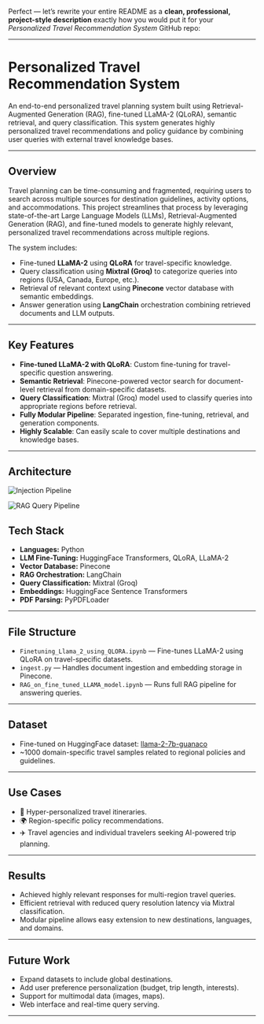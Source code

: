 Perfect — let’s rewrite your entire README as a **clean, professional, project-style description** exactly how you would put it for your *Personalized Travel Recommendation System* GitHub repo:

---

# Personalized Travel Recommendation System

An end-to-end personalized travel planning system built using Retrieval-Augmented Generation (RAG), fine-tuned LLaMA-2 (QLoRA), semantic retrieval, and query classification. This system generates highly personalized travel recommendations and policy guidance by combining user queries with external travel knowledge bases.

---

## Overview

Travel planning can be time-consuming and fragmented, requiring users to search across multiple sources for destination guidelines, activity options, and accommodations. This project streamlines that process by leveraging state-of-the-art Large Language Models (LLMs), Retrieval-Augmented Generation (RAG), and fine-tuned models to generate highly relevant, personalized travel recommendations across multiple regions.

The system includes:

* Fine-tuned **LLaMA-2** using **QLoRA** for travel-specific knowledge.
* Query classification using **Mixtral (Groq)** to categorize queries into regions (USA, Canada, Europe, etc.).
* Retrieval of relevant context using **Pinecone** vector database with semantic embeddings.
* Answer generation using **LangChain** orchestration combining retrieved documents and LLM outputs.

---

## Key Features

* **Fine-tuned LLaMA-2 with QLoRA**: Custom fine-tuning for travel-specific question answering.
* **Semantic Retrieval**: Pinecone-powered vector search for document-level retrieval from domain-specific datasets.
* **Query Classification**: Mixtral (Groq) model used to classify queries into appropriate regions before retrieval.
* **Fully Modular Pipeline**: Separated ingestion, fine-tuning, retrieval, and generation components.
* **Highly Scalable**: Can easily scale to cover multiple destinations and knowledge bases.

---

## Architecture

![Injection Pipeline](<Blank diagram - Page 1 (2).png>)

![RAG Query Pipeline](<Blank diagram - Page 1 (1).png>)



## Tech Stack

* **Languages:** Python
* **LLM Fine-Tuning:** HuggingFace Transformers, QLoRA, LLaMA-2
* **Vector Database:** Pinecone
* **RAG Orchestration:** LangChain
* **Query Classification:** Mixtral (Groq)
* **Embeddings:** HuggingFace Sentence Transformers
* **PDF Parsing:** PyPDFLoader

---

## File Structure

* `Finetuning_Llama_2_using_QLORA.ipynb` — Fine-tunes LLaMA-2 using QLoRA on travel-specific datasets.
* `ingest.py` — Handles document ingestion and embedding storage in Pinecone.
* `RAG_on_fine_tuned_LLAMA_model.ipynb` — Runs full RAG pipeline for answering queries.
---

## Dataset

* Fine-tuned on HuggingFace dataset: [llama-2-7b-guanaco](https://huggingface.co/mlabonne/llama-2-7b-guanaco)
* \~1000 domain-specific travel samples related to regional policies and guidelines.

---

## Use Cases

* 🧳 Hyper-personalized travel itineraries.
* 🌍 Region-specific policy recommendations.
* ✈️ Travel agencies and individual travelers seeking AI-powered trip planning.

---

## Results

* Achieved highly relevant responses for multi-region travel queries.
* Efficient retrieval with reduced query resolution latency via Mixtral classification.
* Modular pipeline allows easy extension to new destinations, languages, and domains.

---

## Future Work

* Expand datasets to include global destinations.
* Add user preference personalization (budget, trip length, interests).
* Support for multimodal data (images, maps).
* Web interface and real-time query serving.

---
